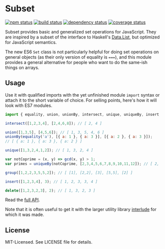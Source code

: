 # Subset
[![npm status](http://img.shields.io/npm/v/subset.svg)](https://www.npmjs.org/package/subset)
[![build status](https://secure.travis-ci.org/clux/subset.svg)](http://travis-ci.org/clux/subset)
[![dependency status](https://david-dm.org/clux/subset.svg)](https://david-dm.org/clux/subset)
[![coverage status](http://img.shields.io/coveralls/clux/subset.svg)](https://coveralls.io/r/clux/subset)

Subset provides basic and generalized set operations for JavaScript.
They are inspired by a subset of the interface to Haskell's [Data.List](https://hackage.haskell.org/package/base/docs/Data-List.html), but optimized for JavaScript semantics.

The new ES6 `Set` class is not particularly helpful for doing set operations on general objects (as their only version of equality is `===`), and this module provides a general alternative for people who want to do the same-ish things on arrays.

## Usage
Use it with qualified imports with the yet unfinished module `import` syntax or attach it to the short variable of choice. For selling points, here's how it will look with ES7 modules.

```js
import { equality, union, unionBy, intersect, unique, uniqueBy, insert, delete, group } from 'autonomy'

intersect([1,2,3,4], [2,4,6,8]); // [ 2, 4 ]

union([1,3,5], [4,5,6]); // [ 1, 3, 5, 4, 6 ]
unionBy(equality('a'), [{ a: 1 }, { a: 3 }], [{ a: 2 }, { a: 3 }]);
// [ { a: 1 }, { a: 3 }, { a: 2 } ]

unique([1,3,2,4,1,2]); // [ 1, 3, 2, 4 ]

var notCoprime = (x, y) => gcd(x, y) > 1;
var primes = uniqueBy(notCoprime, [2,3,4,5,6,7,8,9,10,11,12]); // [ 2, 3, 5, 7, 11 ]

group([1,2,2,3,5,5,2]); // [ [1], [2,2], [3], [5,5], [2] ]

insert([1,2,3,4], 3); // [ 1, 2, 3, 3, 4 ]

delete([1,2,3,2,3], 2); // [ 1, 3, 2, 3 ]
```

Read the [full API](https://github.com/clux/subset/blob/master/api.md).

Note that it is often useful to get it with the larger utility library [interlude](https://github.com/clux/interlude) for which it was made.

## License
MIT-Licensed. See LICENSE file for details.
